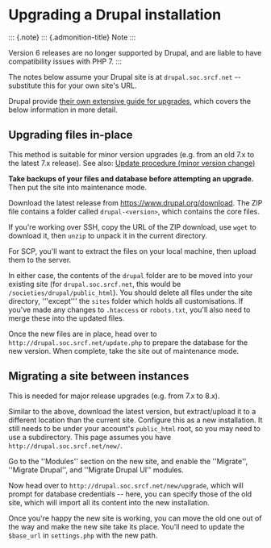 Upgrading a Drupal installation
===============================

::: {.note}
::: {.admonition-title}
Note
:::

Version 6 releases are no longer supported by Drupal, and are liable to
have compatibility issues with PHP 7.
:::

The notes below assume your Drupal site is at `drupal.soc.srcf.net` \--
substitute this for your own site\'s URL.

Drupal provide [their own extensive guide for
upgrades](https://www.drupal.org/updating-and-upgrading-drupal-core),
which covers the below information in more detail.

Upgrading files in-place
------------------------

This method is suitable for minor version upgrades (e.g. from an old 7.x
to the latest 7.x release). See also: [Update procedure (minor version
change)](https://www.drupal.org/docs/8/upgrade/upgrading-from-drupal-6-or-7-to-drupal-8)

**Take backups of your files and database before attempting an
upgrade.** Then put the site into maintenance mode.

Download the latest release from <https://www.drupal.org/download>. The
ZIP file contains a folder called `drupal-<version>`, which contains the
core files.

If you\'re working over SSH, copy the URL of the ZIP download, use
`wget` to download it, then `unzip` to unpack it in the current
directory.

For SCP, you\'ll want to extract the files on your local machine, then
upload them to the server.

In either case, the contents of the `drupal` folder are to be moved into
your existing site (for `drupal.soc.srcf.net`, this would be
`/societies/drupal/public_html`). You should delete all files under the
site directory, \'\'\'except\'\'\' the `sites` folder which holds all
customisations. If you\'ve made any changes to `.htaccess` or
`robots.txt`, you\'ll also need to merge these into the updated files.

Once the new files are in place, head over to
`http://drupal.soc.srcf.net/update.php` to prepare the database for the
new version. When complete, take the site out of maintenance mode.

Migrating a site between instances
----------------------------------

This is needed for major release upgrades (e.g. from 7.x to 8.x).

Similar to the above, download the latest version, but extract/upload it
to a different location than the current site. Configure this as a new
installation. It still needs to be under your account\'s `public_html`
root, so you may need to use a subdirectory. This page assumes you have
`http://drupal.soc.srcf.net/new/`.

Go to the \'\'Modules\'\' section on the new site, and enable the
\'\'Migrate\'\', \'\'Migrate Drupal\'\', and \'\'Migrate Drupal UI\'\'
modules.

Now head over to `http://drupal.soc.srcf.net/new/upgrade`, which will
prompt for database credentials \-- here, you can specify those of the
old site, which will import all its content into the new installation.

Once you\'re happy the new site is working, you can move the old one out
of the way and make the new site take its place. You\'ll need to update
the `$base_url` in `settings.php` with the new path.
